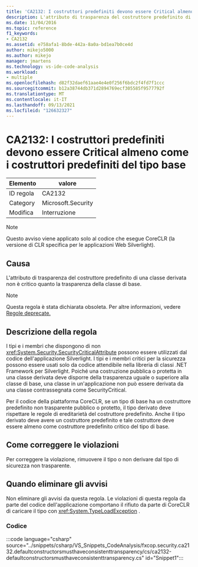 ```yaml
---
title: 'CA2132: I costruttori predefiniti devono essere Critical almeno come i costruttori predefiniti del tipo base'
description: L'attributo di trasparenza del costruttore predefinito di una classe derivata non è critico quanto la trasparenza della classe di base.
ms.date: 11/04/2016
ms.topic: reference
f1_keywords:
- CA2132
ms.assetid: e758afa1-8bde-442a-8a0a-bd1ea7b0ce4d
author: mikejo5000
ms.author: mikejo
manager: jmartens
ms.technology: vs-ide-code-analysis
ms.workload:
- multiple
ms.openlocfilehash: d82f32daef61aae4e4e0f256f6bdc2f4fd7f1ccc
ms.sourcegitcommit: b12a38744db371d2894769ecf305585f9577792f
ms.translationtype: MT
ms.contentlocale: it-IT
ms.lasthandoff: 09/13/2021
ms.locfileid: "126632327"
---
```

# <a name="ca2132-default-constructors-must-be-at-least-as-critical-as-base-type-default-constructors"></a>CA2132: I costruttori predefiniti devono essere Critical almeno come i costruttori predefiniti del tipo base

|Elemento|valore|
|-|-|
|ID regola|CA2132|
|Category|Microsoft.Security|
|Modifica|Interruzione|

> [!NOTE]
> Questo avviso viene applicato solo al codice che esegue CoreCLR (la versione di CLR specifica per le applicazioni Web Silverlight).

## <a name="cause"></a>Causa
L'attributo di trasparenza del costruttore predefinito di una classe derivata non è critico quanto la trasparenza della classe di base.

> [!NOTE]
> Questa regola è stata dichiarata obsoleta. Per altre informazioni, vedere [Regole deprecate.](fxcop-unported-deprecated-rules.md)

## <a name="rule-description"></a>Descrizione della regola

I tipi e i membri che dispongono di non <xref:System.Security.SecurityCriticalAttribute> possono essere utilizzati dal codice dell'applicazione Silverlight. I tipi e i membri critici per la sicurezza possono essere usati solo da codice attendibile nella libreria di classi .NET Framework per Silverlight. Poiché una costruzione pubblica o protetta in una classe derivata deve disporre della trasparenza uguale o superiore alla classe di base, una classe in un'applicazione non può essere derivata da una classe contrassegnata come SecurityCritical.

Per il codice della piattaforma CoreCLR, se un tipo di base ha un costruttore predefinito non trasparente pubblico o protetto, il tipo derivato deve rispettare le regole di ereditarietà del costruttore predefinito. Anche il tipo derivato deve avere un costruttore predefinito e tale costruttore deve essere almeno come costruttore predefinito critico del tipo di base.

## <a name="how-to-fix-violations"></a>Come correggere le violazioni

Per correggere la violazione, rimuovere il tipo o non derivare dal tipo di sicurezza non trasparente.

## <a name="when-to-suppress-warnings"></a>Quando eliminare gli avvisi

Non eliminare gli avvisi da questa regola. Le violazioni di questa regola da parte del codice dell'applicazione comportano il rifiuto da parte di CoreCLR di caricare il tipo con <xref:System.TypeLoadException> .

### <a name="code"></a>Codice

:::code language="csharp" source="../snippets/csharp/VS_Snippets_CodeAnalysis/fxcop.security.ca2132.defaultconstructorsmusthaveconsistenttransparency/cs/ca2132-defaultconstructorsmusthaveconsistenttransparency.cs" id="Snippet1":::
